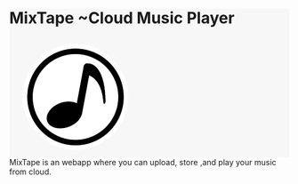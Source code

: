 <div style="background-color: #F7F7F7;">
	<h1 style="background-color: #F7F7F7;"> MixTape ~Cloud Music Player</h1> <img src="screenshot/logo.png">
</div>
MixTape is an webapp where you can upload, store ,and play your music from cloud.


